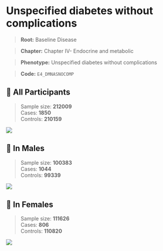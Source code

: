 # Unspecified diabetes without complications

> **Root:** Baseline Disease  

> **Chapter:** Chapter IV- Endocrine and metabolic  

> **Phenotype:** Unspecified diabetes without complications  

> **Code:** `E4_DMNASNOCOMP`

## 🧪 All Participants  
> Sample size: **212009**  
> Cases: **1850**  
> Controls: **210159**
<img src="/Disease/Figures/ALL/Incidence/E4_DMNASNOCOMP.png"/>
<CsvTable src="/Disease_Data/ALL/Incidence/COX_E4_DMNASNOCOMP.csv" label="🔍 View full results" />

## 👨 In Males  
> Sample size: **100383**  
> Cases: **1044**  
> Controls: **99339**
<img src="/Disease/Figures/Male/Incidence/E4_DMNASNOCOMP.png"/>
<CsvTable src="/Disease_Data/Male/Incidence/COX_E4_DMNASNOCOMP.csv" label="🔍 View full results" />

## 👩 In Females  
> Sample size: **111626**  
> Cases: **806**  
> Controls: **110820**
<img src="/Disease/Figures/Female/Incidence/E4_DMNASNOCOMP.png"/>
<CsvTable src="/Disease_Data/Female/Incidence/COX_E4_DMNASNOCOMP.csv" label="🔍 View full results" />
